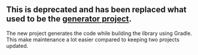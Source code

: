 ## This is deprecated and has been replaced what used to be the [generator project](https://github.com/freezy/xbmc-jsonrpclib-android).

The new project generates the code while building the library using Gradle. This make maintenance a lot easier compared to
keeping two projects updated.

